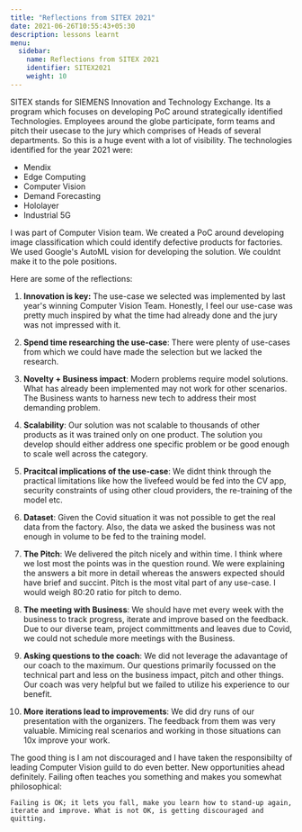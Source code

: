 ```yaml
---
title: "Reflections from SITEX 2021"
date: 2021-06-26T10:55:43+05:30
description: lessons learnt 
menu:
  sidebar:
    name: Reflections from SITEX 2021
    identifier: SITEX2021
    weight: 10
---
```


SITEX stands for SIEMENS Innovation and Technology Exchange. Its a program which focuses on developing PoC around strategically identified Technologies. Employees around the globe participate, form teams and pitch their usecase to the jury which comprises of Heads of several departments. So this is a huge event with a lot of visibility.  The technologies identified for the year 2021 were: 
- Mendix
- Edge Computing
- Computer Vision
- Demand Forecasting
- Hololayer
- Industrial 5G

I was part of Computer Vision team. We created a PoC around developing image classification which could identify defective products for factories. We used Google's AutoML vision for developing the solution. We couldnt make it to the pole positions. 

Here are some of the reflections:

1. **Innovation is key:** The use-case we selected was implemented by last year's winning Computer Vision Team. Honestly, I feel our use-case was pretty much inspired by what the time had already done and the jury was not impressed with it.

2. **Spend time researching the use-case**: There were plenty of use-cases from which we could have made the selection but we lacked the research. 

3. **Novelty + Business impact**: Modern problems require model solutions. What has already been implemented may not work for other scenarios. The Business wants to harness new tech to address their most demanding problem.  

4. **Scalability**: Our solution was not scalable to thousands of other products as it was trained only on one product. The solution you develop should either address one specific problem or be good enough to scale well across the category.

5. **Pracitcal implications of the use-case**: We didnt think through the practical limitations like how the livefeed would be fed into the CV app, security constraints of using other cloud providers, the re-training of the model etc. 

6. **Dataset**: Given the Covid situation it was not possible to get the real data from the factory. Also, the data we asked the business was not enough in volume to be fed to the training model.   

7. **The Pitch**: We delivered the pitch nicely and within time. I think where we lost most the points was in the question round. We were explaining the answers a bit more in detail whereas the answers expected should have brief and succint. Pitch is the most vital part of any use-case. I would weigh 80:20 ratio for pitch to demo. 

8. **The meeting with Business**: We should have met every week with the business to track progress, iterate and improve based on the feedback. Due to our diverse team, project committments and leaves due to Covid, we could not schedule more meetings with the Business.

9. **Asking questions to the coach**: We did not leverage the adavantage of our coach to the maximum. Our questions primarily focussed on the technical part and less on the business impact, pitch and other things. Our coach was very helpful but we failed to utilize his experience to our benefit.

10. **More iterations lead to improvements**: We did dry runs of our presentation with the organizers. The feedback from them was very valuable. Mimicing real scenarios and working in those situations can 10x improve your work. 

The good thing is I am not discouraged and I have taken the responsibilty of leading Computer Vision guild to do even better. New opportunities ahead definitely. Failing often teaches you something and makes you somewhat philosophical:  

`Failing is OK; it lets you fall, make you learn how to stand-up again, iterate and improve. What is not OK, is getting discouraged and quitting.` 



